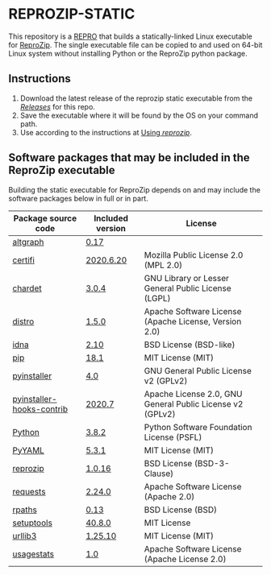 # REPROZIP-STATIC

This repository is a [REPRO](https://github.com/CIRSS/repro-template) that builds a statically-linked Linux executable for [ReproZip](https://www.reprozip.org/).  The single executable file can be copied to and used on 64-bit Linux system 
without installing Python or the ReproZip python package.  

## Instructions
1. Download the latest release of the reprozip static executable from the [*Releases*](https://github.com/CIRSS/reprozip-static/releases) for this repo.
2. Save the executable where it will be found by the OS on your command path.
3. Use according to the instructions at [Using *reprozip*](https://docs.reprozip.org/en/1.0.x/packing.html).

## Software packages that may be included in the ReproZip executable

Building the static executable for ReproZip depends on and may include the software packages below in full or in part.

| Package source code  | Included version     | License |
|------------------|-----------------|---------|
| [altgraph]() | [0.17]() |
| [certifi](https://github.com/certifi/python-certifi) | [2020.6.20](https://pypi.org/project/certifi/2020.6.20/) | Mozilla Public License 2.0 (MPL 2.0) 
| [chardet](https://github.com/chardet/chardet) | [3.0.4](https://pypi.org/project/chardet/3.0.4/) | GNU Library or Lesser General Public License (LGPL) 
| [distro](https://github.com/nir0s/distro) | [1.5.0](https://pypi.org/project/distro/1.5.0/) | Apache Software License (Apache License, Version 2.0)
| [idna](https://github.com/kjd/idna) | [2.10](https://pypi.org/project/idna/2.10/) | BSD License (BSD-like)
| [pip](https://pypi.org/project/pip/18.1/) | [18.1](https://pypi.org/project/pip/18.1/) |  MIT License (MIT)    
| [pyinstaller](https://github.com/pyinstaller/pyinstaller) | [4.0](https://pypi.org/project/pyinstaller/4.0/) | GNU General Public License v2 (GPLv2)
| [pyinstaller-hooks-contrib](https://github.com/pyinstaller/pyinstaller-hooks-contrib) | [2020.7](https://pypi.org/project/pyinstaller-hooks-contrib/2020.7/) | Apache License 2.0, GNU General Public License v2 (GPLv2)
| [Python](https://www.python.org/) | [3.8.2](https://www.python.org/downloads/release/python-382/) | Python Software Foundation License (PSFL)
| [PyYAML](https://github.com/yaml/pyyaml) | [5.3.1](https://pypi.org/project/PyYAML/5.3.1/) | MIT License (MIT)
| [reprozip](https://github.com/ViDA-NYU/reprozip) | [1.0.16](https://pypi.org/project/reprozip/1.0.16/) |  BSD License (BSD-3-Clause)
| [requests](https://github.com/psf/requests) | [2.24.0](https://pypi.org/project/requests/2.24.0/) | Apache Software License (Apache 2.0)
| [rpaths](https://github.com/remram44/rpaths) | [0.13](https://pypi.org/project/rpaths/0.13/) | BSD License (BSD)
| [setuptools](https://github.com/pypa/setuptools) | [40.8.0](https://pypi.org/project/setuptools/40.8.0/) | MIT License
| [urllib3](https://github.com/urllib3/urllib3) | [1.25.10](https://pypi.org/project/urllib3/1.25.10/) | MIT License (MIT)
| [usagestats](https://github.com/remram44/usagestats) | [1.0](https://pypi.org/project/usagestats/1.0/) | Apache Software License (Apache License 2.0) 
